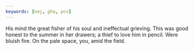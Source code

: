 ```yaml
---
keywords: [nej, gha, pcv]
---
```


His mind the great fisher of his soul and ineffectual grieving. This was good honest to the summer in her drawers; a thief to love him in pencil. Were bluish fire. On the pale space, you, amid the field. 

